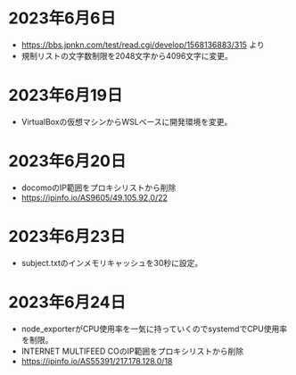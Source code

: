 # 2023年6月6日

- https://bbs.jpnkn.com/test/read.cgi/develop/1568136883/315 より
- 規制リストの文字数制限を2048文字から4096文字に変更。

# 2023年6月19日

- VirtualBoxの仮想マシンからWSLベースに開発環境を変更。

# 2023年6月20日

- docomoのIP範囲をプロキシリストから削除
- https://ipinfo.io/AS9605/49.105.92.0/22

# 2023年6月23日

- subject.txtのインメモリキャッシュを30秒に設定。

# 2023年6月24日

- node_exporterがCPU使用率を一気に持っていくのでsystemdでCPU使用率を制限。
- INTERNET MULTIFEED COのIP範囲をプロキシリストから削除
- https://ipinfo.io/AS55391/217.178.128.0/18
